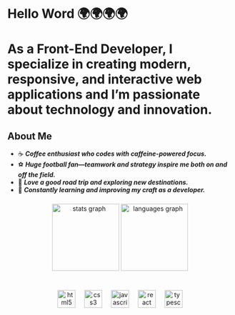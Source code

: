 <h1 align="left">Hello Word 🌍🌍🌍🌍 <br><br>As a Front-End Developer, I specialize in creating modern, responsive, and interactive web applications and I’m passionate about technology and innovation.

## About Me  
- ☕ ***Coffee enthusiast who codes with caffeine-powered focus.***  
- ⚽ ***Huge football fan—teamwork and strategy inspire me both on and off the field.***  
- 🚗 ***Love a good road trip and exploring new destinations.***  
- 🌱 ***Constantly learning and improving my craft as a developer.***  

###

<div align="center">
  <img src="https://github-readme-stats.vercel.app/api?username=iamdaniel17&hide_title=false&hide_rank=false&show_icons=true&include_all_commits=true&count_private=true&disable_animations=false&theme=dracula&locale=en&hide_border=false&order=1" height="150" alt="stats graph"  />
  <img src="https://github-readme-stats.vercel.app/api/top-langs?username=iamdaniel17&locale=en&hide_title=false&layout=compact&card_width=320&langs_count=5&theme=dracula&hide_border=false&order=2" height="150" alt="languages graph"  />
</div>

###

<br clear="both">

<div align="center">
  <img src="https://cdn.jsdelivr.net/gh/devicons/devicon/icons/html5/html5-original.svg" height="40" alt="html5 logo"  />
  <img width="12" />
  <img src="https://cdn.jsdelivr.net/gh/devicons/devicon/icons/css3/css3-original.svg" height="40" alt="css3 logo"  />
  <img width="12" />
  <img src="https://cdn.jsdelivr.net/gh/devicons/devicon/icons/javascript/javascript-original.svg" height="40" alt="javascript logo"  />
  <img width="12" />
  <img src="https://cdn.jsdelivr.net/gh/devicons/devicon/icons/react/react-original.svg" height="40" alt="react logo"  />
  <img width="12" />
  <img src="https://cdn.jsdelivr.net/gh/devicons/devicon/icons/typescript/typescript-original.svg" height="40" alt="typescript logo"  />
</div>

###
